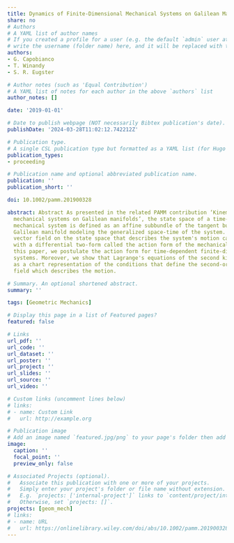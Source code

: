 ```yaml
---
title: Dynamics of Finite-Dimensional Mechanical Systems on Galilean Manifolds
share: no
# Authors
# A YAML list of author names
# If you created a profile for a user (e.g. the default `admin` user at `content/authors/admin/`), 
# write the username (folder name) here, and it will be replaced with their full name and linked to their profile.
authors:
- G. Capobianco
- T. Winandy
- S. R. Eugster

# Author notes (such as 'Equal Contribution')
# A YAML list of notes for each author in the above `authors` list
author_notes: []

date: '2019-01-01'

# Date to publish webpage (NOT necessarily Bibtex publication's date).
publishDate: '2024-03-28T11:02:12.742212Z'

# Publication type.
# A single CSL publication type but formatted as a YAML list (for Hugo requirements).
publication_types:
- proceeding

# Publication name and optional abbreviated publication name.
publication: ''
publication_short: ''

doi: 10.1002/pamm.201900328

abstract: Abstract As presented in the related PAMM contribution ‘Kinematics of finite-dimensional
  mechanical systems on Galilean manifolds’, the state space of a time-dependent finite-dimensional
  mechanical system is defined as an affine subbundle of the tangent bundle to the
  Galilean manifold modeling the generalized space-time of the system. The second-order
  vector field on the state space that describes the system's motion can be associated
  with a differential two-form called the action form of the mechanical system. In
  this paper, we postulate the action form for time-dependent finite-dimensional mechanical
  systems. Moreover, we show that Lagrange's equations of the second kind can be derived
  as a chart representation of the conditions that define the second-order vector
  field which describes the motion.

# Summary. An optional shortened abstract.
summary: ''

tags: [Geometric Mechanics]

# Display this page in a list of Featured pages?
featured: false

# Links
url_pdf: ''
url_code: ''
url_dataset: ''
url_poster: ''
url_project: ''
url_slides: ''
url_source: ''
url_video: ''

# Custom links (uncomment lines below)
# links:
# - name: Custom Link
#   url: http://example.org

# Publication image
# Add an image named `featured.jpg/png` to your page's folder then add a caption below.
image:
  caption: ''
  focal_point: ''
  preview_only: false

# Associated Projects (optional).
#   Associate this publication with one or more of your projects.
#   Simply enter your project's folder or file name without extension.
#   E.g. `projects: ['internal-project']` links to `content/project/internal-project/index.md`.
#   Otherwise, set `projects: []`.
projects: [geom_mech]
# links:
# - name: URL
#   url: https://onlinelibrary.wiley.com/doi/abs/10.1002/pamm.201900328
---
```


